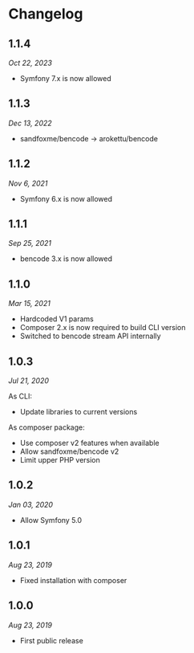 # Changelog

## 1.1.4

*Oct 22, 2023*

* Symfony 7.x is now allowed

## 1.1.3

*Dec 13, 2022*

* sandfoxme/bencode -> arokettu/bencode

## 1.1.2

*Nov 6, 2021*

* Symfony 6.x is now allowed

## 1.1.1

*Sep 25, 2021*

* bencode 3.x is now allowed

## 1.1.0

*Mar 15, 2021*

* Hardcoded V1 params
* Composer 2.x is now required to build CLI version
* Switched to bencode stream API internally

## 1.0.3

*Jul 21, 2020*

As CLI:

* Update libraries to current versions

As composer package:

* Use composer v2 features when available
* Allow sandfoxme/bencode v2
* Limit upper PHP version

## 1.0.2

*Jan 03, 2020*

* Allow Symfony 5.0

## 1.0.1

*Aug 23, 2019*

* Fixed installation with composer

## 1.0.0

*Aug 23, 2019*

* First public release
